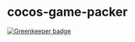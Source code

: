 # cocos-game-packer

[![Greenkeeper badge](https://badges.greenkeeper.io/tidys/cocos-game-packer.svg)](https://greenkeeper.io/)
